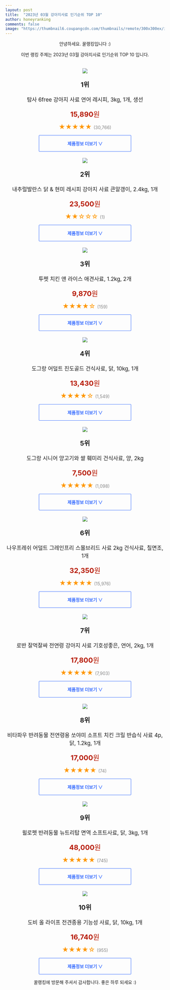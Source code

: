 ```yaml
---
layout: post
title:  "2023년 03월 강아지사료 인기순위 TOP 10"
author: honeyranking
comments: false
image: "https://thumbnail6.coupangcdn.com/thumbnails/remote/300x300ex/image/retail/images/7291723577876708-480e831f-a6c4-4e59-9c7c-a176c026574a.jpg"
---
```

<p style="text-align: center;">안녕하세요. 꿀랭킹입니다 :)</p>
<p style="text-align: center;">이번 랭킹 주제는 2023년 03월 강아지사료 인기순위 TOP 10 입니다.</p><center><img src="https://thumbnail6.coupangcdn.com/thumbnails/remote/300x300ex/image/retail/images/7291723577876708-480e831f-a6c4-4e59-9c7c-a176c026574a.jpg" style="margin-top:20px" /></center><p style="text-align: center; font-size: 20px"><b>1위</b></p><p style="text-align: center; font-size: 17px">탐사 6free 강아지 사료 연어 레시피, 3kg, 1개, 생선</p><p style="text-align: center;"><span style="color: #b61800; font-size: 22px;"><b>15,890</b>원</span></p><p style="text-align: center;"><span style="color: #ff9600; font-size: 20px;">★★★★★ </span><span style="color: #878787;">(30,766)</span></p><center><a href="https://link.coupang.com/a/SIKFe"><div style="font-size: 14px; display: inline-block; padding: 15px 90px; color: #346aff; border-radius: 2px; border: 1px solid #346aff; cursor: pointer;"><b>제품정보 더보기 &or;</b></div></a></center><center><img src="https://thumbnail8.coupangcdn.com/thumbnails/remote/300x300ex/image/retail/images/2023/02/02/18/7/6d6f0a20-c062-4062-b182-125bcefd228a.png" style="margin-top:20px" /></center><p style="text-align: center; font-size: 20px"><b>2위</b></p><p style="text-align: center; font-size: 17px">내추럴발란스 닭 & 현미 레시피 강아지 사료 큰알갱이, 2.4kg, 1개</p><p style="text-align: center;"><span style="color: #b61800; font-size: 22px;"><b>23,500</b>원</span></p><p style="text-align: center;"><span style="color: #ff9600; font-size: 20px;">★★☆☆☆ </span><span style="color: #878787;">(1)</span></p><center><a href="https://link.coupang.com/a/SIKFf"><div style="font-size: 14px; display: inline-block; padding: 15px 90px; color: #346aff; border-radius: 2px; border: 1px solid #346aff; cursor: pointer;"><b>제품정보 더보기 &or;</b></div></a></center><center><img src="https://thumbnail10.coupangcdn.com/thumbnails/remote/300x300ex/image/product/image/vendoritem/2019/02/12/3005085981/77994adc-9f6d-4545-940d-8c39ab7dd63e.jpg" style="margin-top:20px" /></center><p style="text-align: center; font-size: 20px"><b>3위</b></p><p style="text-align: center; font-size: 17px">투펫 치킨 앤 라이스 애견사료, 1.2kg, 2개</p><p style="text-align: center;"><span style="color: #b61800; font-size: 22px;"><b>9,870</b>원</span></p><p style="text-align: center;"><span style="color: #ff9600; font-size: 20px;">★★★★☆ </span><span style="color: #878787;">(159)</span></p><center><a href="https://link.coupang.com/a/SIKFg"><div style="font-size: 14px; display: inline-block; padding: 15px 90px; color: #346aff; border-radius: 2px; border: 1px solid #346aff; cursor: pointer;"><b>제품정보 더보기 &or;</b></div></a></center><center><img src="https://thumbnail9.coupangcdn.com/thumbnails/remote/300x300ex/image/retail/images/3818734910049611-c98dbb69-a52d-4e69-9183-2b32e192a6f3.jpg" style="margin-top:20px" /></center><p style="text-align: center; font-size: 20px"><b>4위</b></p><p style="text-align: center; font-size: 17px">도그랑 어덜트 진도골드 건식사료, 닭, 10kg, 1개</p><p style="text-align: center;"><span style="color: #b61800; font-size: 22px;"><b>13,430</b>원</span></p><p style="text-align: center;"><span style="color: #ff9600; font-size: 20px;">★★★★☆ </span><span style="color: #878787;">(1,549)</span></p><center><a href="https://link.coupang.com/a/SIKFh"><div style="font-size: 14px; display: inline-block; padding: 15px 90px; color: #346aff; border-radius: 2px; border: 1px solid #346aff; cursor: pointer;"><b>제품정보 더보기 &or;</b></div></a></center><center><img src="https://thumbnail6.coupangcdn.com/thumbnails/remote/300x300ex/image/product/image/vendoritem/2019/04/26/3309989143/6d04da7e-8299-4c9a-b973-c3447d728f17.jpg" style="margin-top:20px" /></center><p style="text-align: center; font-size: 20px"><b>5위</b></p><p style="text-align: center; font-size: 17px">도그랑 시니어 양고기와 쌀 훼미리 건식사료, 양, 2kg</p><p style="text-align: center;"><span style="color: #b61800; font-size: 22px;"><b>7,500</b>원</span></p><p style="text-align: center;"><span style="color: #ff9600; font-size: 20px;">★★★★★ </span><span style="color: #878787;">(1,098)</span></p><center><a href="https://link.coupang.com/a/SIKFi"><div style="font-size: 14px; display: inline-block; padding: 15px 90px; color: #346aff; border-radius: 2px; border: 1px solid #346aff; cursor: pointer;"><b>제품정보 더보기 &or;</b></div></a></center><center><img src="https://thumbnail6.coupangcdn.com/thumbnails/remote/300x300ex/image/retail/images/1065136610488240-aaa5b933-25cd-43f8-b0ff-4ba8b42ee843.jpg" style="margin-top:20px" /></center><p style="text-align: center; font-size: 20px"><b>6위</b></p><p style="text-align: center; font-size: 17px">나우프레쉬 어덜트 그레인프리 스몰브리드 사료 2kg 건식사료, 칠면조, 1개</p><p style="text-align: center;"><span style="color: #b61800; font-size: 22px;"><b>32,350</b>원</span></p><p style="text-align: center;"><span style="color: #ff9600; font-size: 20px;">★★★★★ </span><span style="color: #878787;">(15,976)</span></p><center><a href="https://link.coupang.com/a/SIKFj"><div style="font-size: 14px; display: inline-block; padding: 15px 90px; color: #346aff; border-radius: 2px; border: 1px solid #346aff; cursor: pointer;"><b>제품정보 더보기 &or;</b></div></a></center><center><img src="https://thumbnail7.coupangcdn.com/thumbnails/remote/300x300ex/image/retail/images/640374004941010-56373e0e-e11f-4f5c-8bdf-07e1bb28f9d3.jpg" style="margin-top:20px" /></center><p style="text-align: center; font-size: 20px"><b>7위</b></p><p style="text-align: center; font-size: 17px">로반 잘먹잘싸 전연령 강아지 사료 기호성좋은, 연어, 2kg, 1개</p><p style="text-align: center;"><span style="color: #b61800; font-size: 22px;"><b>17,800</b>원</span></p><p style="text-align: center;"><span style="color: #ff9600; font-size: 20px;">★★★★★ </span><span style="color: #878787;">(7,903)</span></p><center><a href="https://link.coupang.com/a/SIKFk"><div style="font-size: 14px; display: inline-block; padding: 15px 90px; color: #346aff; border-radius: 2px; border: 1px solid #346aff; cursor: pointer;"><b>제품정보 더보기 &or;</b></div></a></center><center><img src="https://thumbnail8.coupangcdn.com/thumbnails/remote/300x300ex/image/retail/images/2022/12/20/11/0/24de3a7c-8b5f-4d7c-a6fc-859f8c1ea9e7.jpg" style="margin-top:20px" /></center><p style="text-align: center; font-size: 20px"><b>8위</b></p><p style="text-align: center; font-size: 17px">비타파우 반려동물 전연령용 쏘야미 소프트 치킨 크릴 반습식 사료 4p, 닭, 1.2kg, 1개</p><p style="text-align: center;"><span style="color: #b61800; font-size: 22px;"><b>17,000</b>원</span></p><p style="text-align: center;"><span style="color: #ff9600; font-size: 20px;">★★★★★ </span><span style="color: #878787;">(74)</span></p><center><a href="https://link.coupang.com/a/SIKFl"><div style="font-size: 14px; display: inline-block; padding: 15px 90px; color: #346aff; border-radius: 2px; border: 1px solid #346aff; cursor: pointer;"><b>제품정보 더보기 &or;</b></div></a></center><center><img src="https://thumbnail7.coupangcdn.com/thumbnails/remote/300x300ex/image/retail/images/2022/05/13/17/8/cdc28027-42ea-4132-b38e-67ab1d708709.jpg" style="margin-top:20px" /></center><p style="text-align: center; font-size: 20px"><b>9위</b></p><p style="text-align: center; font-size: 17px">윌로펫 반려동물 뉴트리탑 면역 소프트사료, 닭, 3kg, 1개</p><p style="text-align: center;"><span style="color: #b61800; font-size: 22px;"><b>48,000</b>원</span></p><p style="text-align: center;"><span style="color: #ff9600; font-size: 20px;">★★★★★ </span><span style="color: #878787;">(745)</span></p><center><a href="https://link.coupang.com/a/SIKFn"><div style="font-size: 14px; display: inline-block; padding: 15px 90px; color: #346aff; border-radius: 2px; border: 1px solid #346aff; cursor: pointer;"><b>제품정보 더보기 &or;</b></div></a></center><center><img src="https://thumbnail8.coupangcdn.com/thumbnails/remote/300x300ex/image/retail/images/7725251974167200-e77c2d8e-6845-4c06-9eb2-572246b4ddd7.jpg" style="margin-top:20px" /></center><p style="text-align: center; font-size: 20px"><b>10위</b></p><p style="text-align: center; font-size: 17px">도비 올 라이프 전견종용 기능성 사료, 닭, 10kg, 1개</p><p style="text-align: center;"><span style="color: #b61800; font-size: 22px;"><b>16,740</b>원</span></p><p style="text-align: center;"><span style="color: #ff9600; font-size: 20px;">★★★★☆ </span><span style="color: #878787;">(955)</span></p><center><a href="https://link.coupang.com/a/SIKFp"><div style="font-size: 14px; display: inline-block; padding: 15px 90px; color: #346aff; border-radius: 2px; border: 1px solid #346aff; cursor: pointer;"><b>제품정보 더보기 &or;</b></div></a></center><p style="text-align: center;">꿀랭킹에 방문해 주셔서 감사합니다. 좋은 하루 되세요 :)</p>